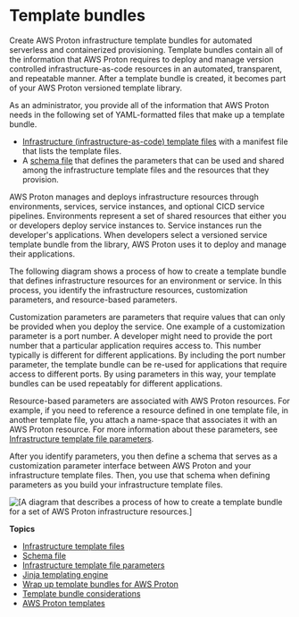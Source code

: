 # Template bundles<a name="ag-template-bundles"></a>

Create AWS Proton infrastructure template bundles for automated serverless and containerized provisioning\. Template bundles contain all of the information that AWS Proton requires to deploy and manage version controlled infrastructure\-as\-code resources in an automated, transparent, and repeatable manner\. After a template bundle is created, it becomes part of your AWS Proton versioned template library\.

As an administrator, you provide all of the information that AWS Proton needs in the following set of YAML\-formatted files that make up a template bundle\.
+ [Infrastructure \(infrastructure\-as\-code\) template files](ag-infrastructure-tmp-files.md#proton-tmp-files) with a manifest file that lists the template files\.
+ A [schema file](ag-schema.md) that defines the parameters that can be used and shared among the infrastructure template files and the resources that they provision\.

AWS Proton manages and deploys infrastructure resources through environments, services, service instances, and optional CICD service pipelines\. Environments represent a set of shared resources that either you or developers deploy service instances to\. Service instances run the developer's applications\. When developers select a versioned service template bundle from the library, AWS Proton uses it to deploy and manage their applications\.

The following diagram shows a process of how to create a template bundle that defines infrastructure resources for an environment or service\. In this process, you identify the infrastructure resources, customization parameters, and resource\-based parameters\.

Customization parameters are parameters that require values that can only be provided when you deploy the service\. One example of a customization parameter is a port number\. A developer might need to provide the port number that a particular application requires access to\. This number typically is different for different applications\. By including the port number parameter, the template bundle can be re\-used for applications that require access to different ports\. By using parameters in this way, your template bundles can be used repeatably for different applications\.

Resource\-based parameters are associated with AWS Proton resources\. For example, if you need to reference a resource defined in one template file, in another template file, you attach a name\-space that associates it with an AWS Proton resource\. For more information about these parameters, see [Infrastructure template file parameters](parameters.md)\.

After you identify parameters, you then define a schema that serves as a customization parameter interface between AWS Proton and your infrastructure template files\. Then, you use that schema when defining parameters as you build your infrastructure template files\.

![\[A diagram that describes a process of how to create a template bundle for a set of AWS Proton infrastructure resources.\]](http://docs.aws.amazon.com/proton/latest/adminguide/images/template-bundle-diagram.png)

**Topics**
+ [Infrastructure template files](ag-infrastructure-tmp-files.md)
+ [Schema file](ag-schema.md)
+ [Infrastructure template file parameters](parameters.md)
+ [Jinja templating engine](ag-jinja.md)
+ [Wrap up template bundles for AWS Proton](ag-wrap-up.md)
+ [Template bundle considerations](template-considerations.md)
+ [AWS Proton templates](ag-templates.md)